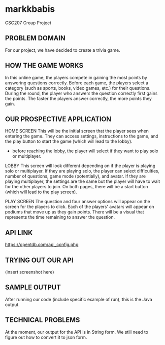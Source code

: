 # markkbabis
CSC207 Group Project

## PROBLEM DOMAIN
For our project, we have decided to create a trivia game.

## HOW THE GAME WORKS
In this online game, the players compete in gaining the most points by answering questions correctly.
Before each game, the players select a category (such as sports, books, video games, etc.) for their questions.
During the round, the player who answers the question correctly first gains the points.
The faster the players answer correctly, the more points they gain.

## OUR PROSPECTIVE APPLICATION

HOME SCREEN
This will be the initial screen that the player sees when entering the game.
They can access settings, instructions to the game, and the play button 
to start the game (which will lead to the lobby).

* before reaching the lobby, the player will select if they want to play solo or multiplayer.

LOBBY
This screen will look different depending on if the player is playing solo or multiplayer.
If they are playing solo, the player can select difficulties, number of questions, game mode (potentially), and avatar.
If they are playing multiplayer, the settings are the same but the player will have to wait for the other players to join.
On both pages, there will be a start button (which will lead to the play screen).

PLAY SCREEN
The question and four answer options will appear on the screen for the players to click.
Each of the players' avatars will appear on podiums that move up as they gain points.
There will be a visual that represents the time remaining to answer the question.

## API LINK
https://opentdb.com/api_config.php

## TRYING OUT OUR API
(insert screenshot here)

## SAMPLE OUTPUT
After running our code (include specific example of run), this is the Java output.

## TECHNICAL PROBLEMS
At the moment, our output for the API is in String form. We still need to figure out how to convert it to json form.